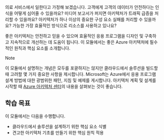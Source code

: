 의료 서비스에서 일한다고 가정해 보겠습니다. 고객에게 고객의 데이터가 안전하다는 인식을 어떻게 심어줄 수 있을까요? 미디어 보고서가 퍼지면 아키텍처가 트래픽 급증을 처리할 수 있을까요? 아키텍처가 하나 이상의 중요한 구성 요소 실패를 처리할 수 있을까요? 가능한 가장 효율적인 방식으로 리소스를 사용하고 있나요?

좋은 아키텍처는 안전하고 믿을 수 있으며 효율적인 응용 프로그램을 디자인 및 구축하고 지속적으로 개선하는 데 도움이 됩니다. 이 모듈에서는 좋은 Azure 아키텍처에 필수적인 원칙과 핵심 요소를 소개합니다.

> [!NOTE]
> 이 모듈에서 설명하는 개념은 모두를 포괄하지는 않지만 클라우드에서 솔루션을 빌드할 때 고려할 몇 가지 중요한 사항을 제시합니다. Microsoft는 Azure에서 응용 프로그램 설계 방법에 대한 광범위한 패턴, 지침 및 예제를 게시합니다. 아키텍처 계획 및 설계를 시작할 때 [Azure 아키텍처 센터](https://docs.microsoft.com/azure/architecture/)의 내용을 살펴보는 것이 좋습니다.

## <a name="learning-objectives"></a>학습 목표

이 모듈에서는 다음을 수행합니다.

- 클라우드에서 솔루션을 설계하기 위한 핵심 요소 식별
- 견고한 아키텍처 기초를 만들기 위한 핵심 원칙 적용